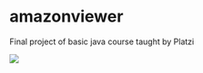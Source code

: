 # amazonviewer
Final project of basic java course taught by Platzi


<img src='
        amazonviewer/src/img/simple-uml-inheritance-2_2f130002-6d48-4e9f-a40b-3df24f108d44.png
      '>

